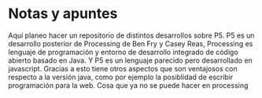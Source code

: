 # Notas y apuntes
Aquí planeo hacer un repositorio de distintos desarrollos sobre P5. P5 es un desarrollo posterior de Processing de Ben Fry y Casey Reas, Processing es lenguaje de programación y entorno de desarrollo integrado de código abierto basado en Java. Y P5 es un lenguaje parecido pero desarrollado en javascript. Gracias a esto tiene otros aspectos que son ventajosos con respecto a la versión java, como por ejemplo la posiblidad de escribir programación para la web. Cosa que ya no se puede hacer en processing
